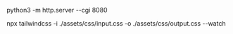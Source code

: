python3 -m http.server --cgi 8080

npx tailwindcss -i ./assets/css/input.css -o ./assets/css/output.css --watch
